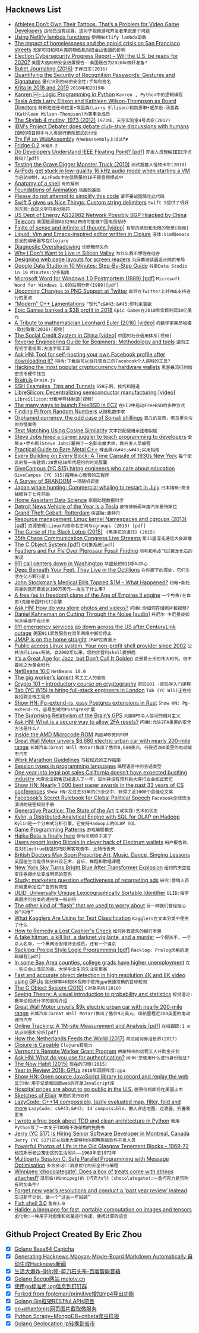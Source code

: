 ## Hacknews List


- [Athletes Don’t Own Their Tattoos. That’s a Problem for Video Game Developers](https://www.nytimes.com/2018/12/27/style/tattoos-video-games.html)  `运动员没有纹身。这对于视频游戏开发者来说是个问题`
- [Using Netlify lambda functions](https://flaviocopes.com/netlify-functions/)  `使用Netlify lambda函数`
- [The impact of homelessness and the opioid crisis on San Francisco streets](https://www.cnn.com/2018/12/27/health/drug-use-san-francisco-streets/index.html)  `无家可归和阿片类药物危机对旧金山街道的影响`
- [Election Cybersecurity Progress Report – Will the U.S. be ready for 2020?](https://media.ccc.de/v/35c3-9917-election_cybersecurity_progress_report)  `美国大选网络安全进展报告——美国是否为2020年做好准备?`
- [Bullet Journaling (2016)](https://www.popsci.com/bullet-journal-guide)  `子弹日志(2016)`
- [Quantifying the Security of Recognition Passwords: Gestures and Signatures](https://arxiv.org/abs/1812.09410)  `量化识别密码的安全性:手势和签名`
- [Krita in 2018 and 2019](https://krita.org/en/item/krita-in-2018-and-2019/)  `2018年和2019年`
- [Kanren ￼- Logic Programming in Python](https://github.com/logpy/logpy)  `Kanren￼, Python中的逻辑编程`
- [Tesla Adds Larry Ellison and Kathleen Wilson-Thompson as Board Directors](https://www.wsj.com/articles/tesla-to-larry-ellison-and-kathleen-wilson-thompson-as-board-directors-11546003507)  `特斯拉还任命拉里•埃里森(Larry Ellison)和凯思琳•威尔逊-汤普森(Kathleen Wilson-Thompson)为董事会成员`
- [The Skylab 4 mutiny, 1973 (2012)](https://libcom.org/history/1973-skylab-4-mutiny)  `1973年，天空实验室4号兵变(2012)`
- [IBM‘s Project Debater does debate club-style discussions with humans](https://www.theverge.com/2018/6/18/17477686/ibm-project-debater-ai)  `IBM的项目辩手与人类进行俱乐部式的讨论`
- [Try F# on WebAssembly](https://forums.websharper.com/blog/86246)  `在WebAssembly上试试f#`
- [Fridge 0.2](http://joeyh.name/blog/entry/fridge_0.2/)  `冰箱0.2`
- [Do Developers Understand IEEE Floating Point? [pdf]](http://pdinda.org/Papers/ipdps18.pdf)  `开发人员理解IEEE浮点数吗?[pdf]`
- [Testing the Grave Digger Monster Truck (2010)](https://www.edmunds.com/car-reviews/features/testing-the-grave-digger-monster-truck.html)  `测试掘墓人怪物卡车(2010)`
- [AirPods get stuck in low-quality 16 kHz audio mode when starting a VM](https://www.jeffgeerling.com/blog/2018/airpods-get-stuck-low-quality-16-khz-audio-mode-when-starting-vm)  `当启动VM时，AirPods卡在低质量的16千赫音频模式中`
- [Anatomy of a shell](https://drewdevault.com/2018/12/28/Anatomy-of-a-shell.html)  `壳的解剖`
- [Foundations of Animation](http://www.angryanimator.com/word/2018/04/23/21-foundations-of-animation/)  `动画的基础`
- [Please do not attempt to simplify this code](https://github.com/kubernetes/kubernetes/blob/ec2e767e59395376fa191d7c56a74f53936b7653/pkg/controller/volume/persistentvolume/pv_controller.go)  `请不要试图简化此代码`
- [Swift 5 gives us Nice Things: Custom string delimiters](https://ericasadun.com/2018/12/26/swift-5-gives-us-nice-things-custom-string-delimiters/)  `Swift 5提供了很好的东西:自定义字符串分隔符`
- [US Dept of Energy AS32982 Network Possibly BGP Hijacked by China Telecom](https://bgpstream.com/event/171779)  `美国能源部AS32982网络可能被中国电信劫持`
- [Finite of sense and infinite of thought [video]](https://www.youtube.com/watch?v=c_nPnURW6BU)  `有限的感觉和无限的思想[视频]`
- [Liquid: Vim and Emacs-inspired editor written in Clojure](https://github.com/mogenslund/liquid/blob/master/README.md)  `液体:Vim和emacs启发的编辑器写在Clojure`
- [Diagnostic Overshadowing](https://meta4rn.com/2018/12/15/shadow/)  `诊断黯然失色`
- [Why I Don&#39;t Want to Live in Silicon Valley](https://www.yegor256.com/2018/12/18/silicon-valley-criticism.html)  `为什么我不想住在硅谷`
- [Designing web page layouts for screen readers](https://benrobertson.io/accessibility/designing-layouts-for-screen-readers)  `为屏幕阅读器设计网页布局`
- [Google Data Studio in 10 Minutes: Step-By-Step Guide](https://datascience-school.com/blog/google-data-studio-in-10-minutes-step-by-step-guide/)  `谷歌Data Studio in 10 Minutes:分步指南`
- [Microsoft Word for Windows 1.0 Postmortem (1989) [pdf]](http://antitrust.slated.org/www.iowaconsumercase.org/011607/8000/PX08875.pdf)  `Microsoft Word for Windows 1.0的后期分析(1989)[pdf]`
- [Upcoming Changes to PNG Support at Twitter](https://twittercommunity.com/t/upcoming-changes-to-png-image-support/118695)  `即将在Twitter上对PNG支持进行的更改`
- [“Modern” C&#43;&#43; Lamentations](http://aras-p.info/blog/2018/12/28/Modern-C-Lamentations/)  `“现代”c&#43;&#43;耶利米哀歌`
- [Epic Games banked a $3B profit in 2018](https://techcrunch.com/2018/12/27/epic-fortnite-3-billion-profit/)  `Epic Games在2018年实现利润30亿美元`
- [A Tribute to mathematician Leonhard Euler (2016) [video]](https://www.youtube.com/watch?v=qtkX18dU2_U)  `向数学家莱昂哈德·欧拉致敬(2016)[视频]`
- [The Social Credit System in China [video]](https://media.ccc.de/v/35c3-9904-the_social_credit_system)  `中国的社会信用体系[视频]`
- [Reverse Engineering Guide for Beginners: Methodology and tools](https://0x00sec.org/t/re-guide-for-beginners-methodology-and-tools/2242)  `逆向工程初学者指南:方法学和工具`
- [Ask HN: Tool for self-hosting your own Facebook profile after downloading it?](item?id=18776224)  `问HN:下载后可以自托管自己的Facebook个人资料的工具?`
- [Hacking the most popular cryptocurrency hardware wallets](https://media.ccc.de/v/35c3-9563-wallet_fail)  `黑客最流行的加密货币硬件钱包`
- [Brain.js](https://github.com/BrainJS/brain.js)  `Brain.js`
- [SSH Examples, Tips and Tunnels](https://hackertarget.com/ssh-examples-tunnels/)  `SSH示例、技巧和隧道`
- [LibreSilicon: Decentralizing semiconductor manufacturing [video]](https://media.ccc.de/v/35c3-9410-libresilicon)  `LibreSilicon:分散半导体制造[视频]`
- [The many ways to launch FreeBSD in EC2](http://www.daemonology.net/blog/2018-12-26-the-many-ways-to-launch-FreeBSD-in-EC2.html)  `在EC2中启动FreeBSD的多种方式`
- [Finding Pi from Random Numbers](https://measureofdoubt.com/2018/07/22/finding-pi-from-random-numbers/)  `从随机数中求`
- [Orphaned currency, the odd case of Somali shillings](https://jpkoning.blogspot.com/2013/03/orphaned-currency-odd-case-of-somali.html)  `孤立的货币，索马里先令的奇怪案例`
- [Text Matching Using Cosine Similarity](https://kanoki.org/2018/12/27/text-matching-cosine-similarity/)  `文本匹配使用余弦相似度`
- [Steve Jobs hired a career juggler to teach programming to developers](https://www.cake.co/conversations/w3j7jDp/that-time-steve-jobs-hired-a-career-juggler-to-teach-programming-to-developers)  `史蒂夫•乔布斯(Steve Jobs)雇佣了一名职业魔术师，教开发人员编程`
- [Practical Guide to Bare Metal C&#43;&#43;](https://arobenko.gitbooks.io/bare_metal_cpp/content/)  `裸金属c&#43;&#43;实用指南`
- [Every Building on Every Block: A Time Capsule of 1930s New York](https://www.nytimes.com/interactive/2018/12/28/nyregion/nyc-property-tax-photos.html)  `每个街区的每一栋建筑:20世纪30年代纽约的时光胶囊`
- [GiveCampus (YC S15) hiring engineers who care about education](https://www.givecampus.com/careers#engineering)  `GiveCampus (YC S15)招聘关心教育的工程师`
- [A Survey of $RANDOM](https://nullprogram.com/blog/2018/12/25/)  `一项随机调查`
- [Japan whale hunting: Commercial whaling to restart in July](https://www.bbc.co.uk/news/world-asia-46682976)  `日本捕鲸:商业捕鲸将于七月开始`
- [Home Assistant Data Science](https://data.home-assistant.io/)  `家庭助理数据科学`
- [Detroit News Vehicle of the Year is a Tesla](https://www.detroitnews.com/story/opinion/columnists/henry-payne/2018/12/26/detroit-news-vehicle-year/2379185002/)  `底特律新闻年度汽车是特斯拉`
- [Grand Theft Cobalt: Rotterdam](https://www.bloomberg.com/news/features/2018-12-27/thieves-pull-off-audacious-cobalt-heists-at-europe-s-largest-port)  `侠盗钴:鹿特丹`
- [Resource management: Linux kernel Namespaces and  cgroups (2013) [pdf]](http://www.haifux.org/lectures/299/netLec7.pdf)  `资源管理:Linux内核命名空间与cgroups (2013) [pdf]`
- [The Curse of the Black Lotus (2015)](https://www.npr.org/templates/transcript/transcript.php?storyId=392381112)  `《黑莲花的诅咒》(2015)`
- [35th Chaos Communication Congress Live Streams](https://streaming.media.ccc.de/35c3/)  `第35届混沌通信大会直播`
- [The C Object System [pdf]](http://ldeniau.web.cern.ch/ldeniau/html/cos-dls09-draft.pdf)  `C对象系统[pdf]`
- [Feathers and Fur Fly Over Pterosaur Fossil Finding](https://www.nytimes.com/2018/12/17/science/pterosaur-feathers-fur.html)  `羽毛和毛皮飞过翼龙化石的发现`
- [911 call centers down in Washington](https://twitter.com/ThurstonSheriff/status/1078551751144333312)  `华盛顿的911呼叫中心`
- [Deep Beneath Your Feet, They Live in the Octillions](https://www.nytimes.com/2018/12/19/science/subsurface-microbes.html)  `在你脚下的深处，它们生活在亿万颗行星上`
- [John Stockman’s Medical Bills Topped $1M – What Happened?](https://www.wsj.com/articles/john-stockmans-medical-bills-topped-1-million-what-happened-11545934412)  `约翰•斯托克曼的医药费高达100万美元——发生了什么事?`
- [A free (as in freedom) clone of the Age of Empires II engine](https://openage.sft.mx/)  `一个免费(在自由)克隆帝国时代II引擎`
- [Ask HN: How do you store photos and videos?](item?id=18770366)  `问HN:你如何存储照片和视频?`
- [Daniel Kahneman on Cutting Through the Noise [audio]](http://cowenconvos.libsyn.com/daniel-kahneman-on-x-y-z)  `丹尼尔·卡尼曼谈如何从噪音中走出来`
- [911 emergency services go down across the US after CenturyLink outage](https://techcrunch.com/2018/12/28/911-service-outage-centurylink/)  `美国911紧急服务在百年网络中断后停止`
- [JMAP is on the home straight](https://fastmail.blog/2018/12/27/jmap-is-on-the-home-straight/)  `JMAP在直道上`
- [Public access Linux system. Your non-profit shell provider since 2002](https://freeshell.de/)  `公共访问Linux系统。自2002年以来，您的非营利shell提供商`
- [It’s a Great Age for Jazz, but Don’t Call It Golden](https://www.nytimes.com/2018/12/25/opinion/jazz-golden-age-esperanza-spalding-kamasi-washington.html)  `这是爵士乐的伟大时代，但不要称之为黄金时代`
- [NetBeans 10.0](https://netbeans.apache.org/download/nb100/index.html)  `NetBeans 10.0`
- [The gig worker’s lament](https://www.washingtonpost.com/opinions/the-gig-workers-lament/2018/12/26/085fce64-cd76-11e8-920f-dd52e1ae4570_story.html)  `零工工人的哀叹`
- [Crypto 101 – Introductory course on cryptography](https://www.crypto101.io)  `密码101 -密码学入门课程`
- [Tab (YC W15) is hiring full-stack engineers in London](https://jobs.tab.travel/)  `Tab (YC W15)正在伦敦招聘全栈工程师`
- [Show HN: Pg-extend-rs, easy Postgres extensions in Rust](https://bluejekyll.github.io/blog/rust/2018/12/27/announcing-pg-extend.html)  `Show HN: Pg-extend-rs，容易生锈的Postgres扩展`
- [The Surprising Relativism of the Brain’s GPS](http://nautil.us/issue/67/reboot/the-surprising-relativism-of-the-brains-gps-rp)  `大脑GPS令人惊讶的相对主义`
- [Ask HN: What is a secure way to allow 2FA resets?](item?id=18769705)  `问HN:允许2FA重置的安全方法是什么?`
- [Inside the AMD Microcode ROM](https://media.ccc.de/v/35c3-9614-inside_the_amd_microcode_rom)  `内部AMD微码ROM`
- [Great Wall Motor unveils $8,680 electric urban car with nearly 200-mile range](https://electrek.co/2018/12/27/great-wall-motor-ora-r1-all-electric-urban-car/amp/)  `长城汽车(Great Wall Motor)推出了售价8,680美元、行驶近200英里的电动城市汽车`
- [Work Marathon Guidelines](https://docs.google.com/document/d/1DKLDpCwvzn_z2tokwC80yOmidueO6x58dt4DEbkc84Q/edit#heading=h.pribpb2ucj3t)  `马拉松式的工作指南`
- [Session types in programming languages](http://simonjf.com/2016/05/28/session-type-implementations.html)  `编程语言中的会话类型`
- [One year into legal pot sales California doesn’t have expected bustling industry](https://www.latimes.com/politics/la-pol-ca-marijuana-year-anniversary-review-20181227-story.html)  `大麻合法销售已经进入了一年，加州并没有预料到大麻行业会如此繁忙`
- [Show HN: Nearly 1,000 best paper awards in the past 33 years of CS conferences](https://jeffhuang.com/best_paper_awards.html)  `Show HN:在过去33年的CS会议中，获得了近1000个最佳论文奖`
- [Facebook’s Secret Rulebook for Global Political Speech](https://www.nytimes.com/2018/12/27/world/facebook-moderators.html)  `Facebook全球政治演讲的秘密规则手册`
- [Generative Practice: The State of the Art](http://digicult.it/digimag/issue-057/generative-practice-the-state-of-the-art/)  `生成实践:艺术的状态`
- [Kylin, a Distributed Analytical Engine with SQL for OLAP on Hadoop](https://github.com/apache/kylin)  `Kylin是一个分布式分析引擎，它支持Hadoop上的OLAP SQL`
- [Game Programming Patterns](http://gameprogrammingpatterns.com/?completed)  `游戏编程模式`
- [Haiku Beta is finally here](http://medium.com/@andrewgreimann_62789/haiku-beta-the-release-heard-around-the-world-d776cae5f3e7)  `俳句贝塔终于来了`
- [Users report losing Bitcoin in clever hack of Electrum wallets](https://www.zdnet.com/article/users-report-losing-bitcoin-in-clever-hack-of-electrum-wallets/)  `用户报告称，在对Electrum钱包的巧妙黑客攻击中，比特币丢失`
- [British Doctors May Soon Prescribe Art, Music, Dance, Singing Lessons](https://www.smithsonianmag.com/smart-news/british-doctors-may-soon-prescribe-art-music-dance-singing-lessons-180970750/)  `英国医生可能很快会开设艺术、音乐、舞蹈和歌唱课程`
- [New York Sky Turns Bright Blue After Transformer Explosion](https://www.nytimes.com/2018/12/27/nyregion/blue-sky-queens-explosion.html)  `纽约的天空在变压器爆炸后变成明亮的蓝色`
- [Study: marketers question effectiveness of retargeting ads](https://www.marketingdive.com/news/study-83-of-marketers-question-effectiveness-of-retargeting-ads/523002/)  `研究:营销人员质疑重新定位广告的有效性`
- [ULID: Universally Unique Lexicographically Sortable Identifier](https://github.com/ulid/spec)  `ULID:按字典顺序可分类的通用惟一标识符`
- [The other kind of “flash” that we used to worry about](http://rachelbythebay.com/w/2018/12/26/flash/)  `另一种我们曾经担心的“闪电”`
- [What Kagglers Are Using for Text Classification](https://mlwhiz.com/blog/2018/12/17/text_classification/)  `Kagglers在文本分类中使用了什么`
- [How to Remedy a Lost Cashier&#39;s Check](http://prosperopedia.com/lost-cashiers-check-heres-what-to-do/)  `如何补救遗失的银行本票`
- [A fake hitman, a kill list, a darknet vigilante, and a murder](https://www.wired.co.uk/article/kill-list-dark-web-hitmen)  `一个假杀手，一个杀人名单，一个黑网治安维持会成员，还有一个谋杀`
- [Racklog: Prolog Style Logic Programming [pdf]](https://plt.eecs.northwestern.edu/snapshots/current/pdf-doc/racklog.pdf)  `Racklog: Prolog风格的逻辑编程[pdf]`
- [In some Bay Area counties, college grads have higher unemployment](https://www.mercurynews.com/2018/12/26/silicon-valleys-worker-shortage-creates-an-upside-down-labor-market/)  `在一些旧金山湾区的县，大学毕业生的失业率更高`
- [Fast and accurate object detection in high resolution 4K and 8K video using GPUs](https://arxiv.org/abs/1810.10551)  `高分辨率4K和8K视频中使用gpu快速准确的目标检测`
- [The C Object System (2010)](https://arxiv.org/abs/1003.2547)  `C对象系统(2010)`
- [Seeing Theory: A visual introduction to probability and statistics](https://seeing-theory.brown.edu/index.html)  `视觉理论:概率论和统计学的直观介绍`
- [Great Wall Motor unveils $9k electric urban car with nearly 200-mile range](https://electrek.co/2018/12/27/great-wall-motor-ora-r1-all-electric-urban-car/)  `长城汽车(Great Wall Motor)推出了售价9万美元、续航里程近200英里的电动城市汽车`
- [Online Tracking: A 1M-site Measurement and Analysis [pdf]](http://randomwalker.info/publications/OpenWPM_1_million_site_tracking_measurement.pdf)  `在线跟踪:1 m站点测量和分析[pdf]`
- [How the Netherlands Feeds the World (2017)](https://www.nationalgeographic.com/magazine/2017/09/holland-agriculture-sustainable-farming/)  `荷兰如何养活世界(2017)`
- [Clojure is Capable](http://ahungry.com/blog/2018-12-26-Clojure-is-Capable.html)  `Clojure有能力`
- [Vermont&#39;s Remote Worker Grant Program](https://www.thinkvermont.com/remote-worker-grant-program/)  `佛蒙特州的远程工人补助金计划`
- [Ask HN: What do you use for authentication?](item?id=18767767)  `问HN:您使用什么进行身份验证?`
- [The Now Habit (2015)](https://www.2uo.de/the-now-habit)  `现在的习惯(2015)`
- [Year in Review 2018: GPUs](https://www.anandtech.com/show/13735/anandtech-2018-in-review-gpus)  `2018年回顾年度:gpu`
- [Show HN: Open source JavaScript library to record and replay the web](https://www.rrweb.io/)  `显示HN:用于记录和回放web的开源JavaScript库`
- [Hospital prices are about to go public in the U.S.](https://www.ajc.com/news/national/hospital-prices-are-about-public/2jXYHgoR5CObBj6fSJQQUO/)  `医院价格即将在美国上市`
- [Sketches of Elixir](https://blog.zdsmith.com/posts/sketches-of-elixir.html)  `草图的灵丹妙药`
- [LazyCode: C&#43;&#43;14 compossible, lazily evaluated map, filter, fold and more](https://github.com/SaadAttieh/lazyCode)  `LazyCode: c&#43;&#43; 14 compossible，懒人评估地图，过滤器，折叠和更多`
- [I wrote a free book about TDD and clean architecture in Python](item?id=18775349)  `我用Python写了一本关于TDD和干净架构的免费书`
- [Jerry (YC S17) Is Hiring Senior Software Developer in Montreal, Canada](https://www.workable.com/j/34A79C5205)  `Jerry (YC S17)正在加拿大蒙特利尔招聘高级软件开发人员`
- [Powerful Photos of Life in the Old Glasgow Tenement Blocks – 1969-72](https://flashbak.com/powerful-photos-of-glasgow-slums-1969-72-54283/)  `格拉斯哥老公寓街区的生活照片——1969年至1972年`
- [Multiparty Session C: Safe Parallel Programming with Message Optimisation](https://www.doc.ic.ac.uk/~cn06/pub/2012/sessionc/)  `多方会话C:消息优化的安全并行编程`
- [Winnipeg ‘chocolategate’: Does a box of treats come with strings attached?](https://www.theglobeandmail.com/opinion/article-winnipeg-chocolategate-does-a-box-of-treats-come-with-strings/)  `温尼伯(Winnipeg)的《巧克力门》(chocolategate):一盒巧克力是否附有附加条件?`
- [Forget new year’s resolutions and conduct a ‘past year review’ instead](https://tim.blog/2018/12/28/past-year-review/)  `忘记新年计划，做一个“过去一年回顾”`
- [Fish shell 3.0](https://github.com/fish-shell/fish-shell/releases/tag/3.0.0)  `鱼壳3.0`
- [Halide: a language for fast, portable computation on images and tensors](http://halide-lang.org)  `卤化物:一种用于对图像和张量进行快速、便携计算的语言`

## Github Project Created By Eric Zhou

- [x] [Golang Base64 Captcha](https://github.com/mojocn/base64Captcha)
- [x] [Generating Hacknews Maoyan-Movie-Board Markdown Automatically 自动生成Hacknews新闻](https://github.com/dejavuzhou/md-genie)
- [x] [生活大爆炸-谢尔顿-剪刀石头布-百度智能音箱](https://github.com/mojocn/dueros-bang-game)
- [x] [Golang Beego网站 mojotv.cn](https://github.com/mojocn/www.mojotv.cn)
- [x] [使用go标准库,log信息到钉钉群](https://github.com/mojocn/dooger)
- [x] [Forked from fogleman/primitive增加mp4导出功能](https://github.com/mojocn/primitive)
- [x] [Golang Gin框架RESTful APIs项目](https://github.com/JJJJJJJerk/ezier-golang-web-api-framework)
- [x] [go+phantomjs网页图片截取微服务](https://github.com/mojocn/screen_shot)
- [x] [Python Scrapy+MongoDB+cnbeta爬虫样板](https://github.com/mojocn/scrapy_mongodb_boilerplate_cnbeta)
- [x] [Golang Geolocation Ip转换到省市](https://github.com/mojocn/ip2location)